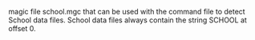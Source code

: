  magic file school.mgc that can be used with the command file to detect School data files. School data files always contain the string SCHOOL at offset 0.
